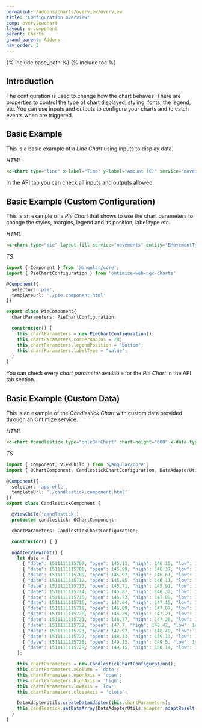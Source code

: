 ```yaml
---
permalink: /addons/charts/overview/overview
title: "Configuration overview"
comp: overviewchart
layout: o-component
parent: Charts
grand_parent: Addons
nav_order: 3
---
```


{% include base_path %}
{% include toc %}

## Introduction


The configuration is used to change how the chart behaves. There are properties to control the type of chart displayed, styling, fonts, the legend, etc.
You can use inputs and outputs to configure your charts and to catch events when are triggered.


## Basic Example

This is a basic example of a *Line Chart* using inputs to display data.

*HTML*

```html
<o-chart type="line" x-label="Time" y-label="Amount (€)" service="movements" entity="EMovements" x-axis="DATE_" y-axis="MOVEMENT" x-data-type="time"></o-chart>
```

In the API tab you can check all inputs and outputs allowed.


## Basic Example (Custom Configuration)

This is an example of a *Pie Chart* that shows to use the chart parameters to change the styles, margins, legend and its position, label type etc.

*HTML*

```html
<o-chart type="pie" layout-fill service="movements" entity="EMovementTypesTotal" x-axis="MOVEMENTTYPES" y-axis="MOVEMENT" [chart-parameters]="chartParameters"></o-chart>
```

*TS*

```ts
import { Component } from '@angular/core';
import { PieChartConfiguration } from 'ontimize-web-ngx-charts'

@Component({
  selector: 'pie',
  templateUrl: './pie.component.html'
})

export class PieComponent{
  chartParameters: PieChartConfiguration;

  constructor() {
    this.chartParameters = new PieChartConfiguration();
    this.chartParameters.cornerRadius = 20;
    this.chartParameters.legendPosition = "bottom";
    this.chartParameters.labelType = "value";
  }
}
```

You can check every *chart parameter* available for the *Pie Chart* in the API tab section.


## Basic Example (Custom Data)

This is an example of the *Candlestick Chart* with custom data provided through an Ontimize service.

*HTML*

```html
<o-chart #candlestick type="ohlcBarChart" chart-height="600" x-data-type="time" [chart-parameters]="chartParameters"></o-chart>
```

*TS*

```ts
import { Component, ViewChild } from '@angular/core';
import { OChartComponent, CandlestickChartConfiguration, DataAdapterUtils } from 'ontimize-web-ngx-charts';;

@Component({
  selector: 'app-ohlc',
  templateUrl: './candlestick.component.html'
})
export class CandlestickComponent {

  @ViewChild('candlestick')
  protected candlestick: OChartComponent;

  chartParameters: CandlestickChartConfiguration;

  constructor() { }

  ngAfterViewInit() {
    let data = [
      { "date": 1511111115707, "open": 145.11, "high": 146.15, "low": 144.73, "close": 146.06, },
      { "date": 1511111115708, "open": 145.99, "high": 146.37, "low": 145.34, "close": 145.73 },
      { "date": 1511111115709, "open": 145.97, "high": 146.61, "low": 145.67, "close": 146.37 },
      { "date": 1511111115712, "open": 145.85, "high": 146.11, "low": 145.43, "close": 145.97 },
      { "date": 1511111115713, "open": 145.71, "high": 145.91, "low": 144.98, "close": 145.55 },
      { "date": 1511111115714, "open": 145.87, "high": 146.32, "low": 145.64, "close": 145.92 },
      { "date": 1511111115715, "open": 146.73, "high": 147.09, "low": 145.97, "close": 147.08 },
      { "date": 1511111115716, "open": 147.04, "high": 147.15, "low": 146.61, "close": 147.07 },
      { "date": 1511111115719, "open": 146.89, "high": 147.07, "low": 146.43, "close": 146.97 },
      { "date": 1511111115720, "open": 146.29, "high": 147.21, "low": 146.2, "close": 147.07 },
      { "date": 1511111115721, "open": 146.77, "high": 147.28, "low": 146.61, "close": 147.05 },
      { "date": 1511111115722, "open": 147.7, "high": 148.42, "low": 147.15, "close": 148 },
      { "date": 1511111115723, "open": 147.97, "high": 148.49, "low": 147.43, "close": 148.33 },
      { "date": 1511111115727, "open": 148.33, "high": 149.13, "low": 147.98, "close": 149.1 },
      { "date": 1511111115728, "open": 149.13, "high": 149.5, "low": 148.86, "close": 149.37 },
      { "date": 1511111115729, "open": 149.15, "high": 150.14, "low": 149.01, "close": 149.41 }
    ];

    this.chartParameters = new CandlestickChartConfiguration();
    this.chartParameters.xColumn = 'date';
    this.chartParameters.openAxis = 'open';
    this.chartParameters.highAxis = 'high';
    this.chartParameters.lowAxis = 'low';
    this.chartParameters.closeAxis = 'close';

    DataAdapterUtils.createDataAdapter(this.chartParameters);
    this.candlestick.setDataArray(DataAdapterUtils.adapter.adaptResult(data));
  }
}
```